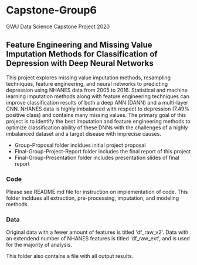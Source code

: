 # Capstone-Group6
GWU Data Science Capstone Project 2020

## Feature Engineering and Missing Value Imputation Methods for Classification of Depression with Deep Neural Networks
This project explores missing value imputation methods, resampling techniques, feature engineering, and neural networks to predicting depression using NHANES data from 2005 to 2016. Statistical and machine learning imputation methods along with feature engineering techniques can improve classification results of both a deep ANN (DANN) and a multi-layer CNN. NHANES data is highly imbalanced with respect to depression (7.49% positive class) and contains many missing values. The primary goal of this project is to identify the best imputation and feature engineering methods to optimize classification ability of these DNNs with the challenges of a highly imbalanced dataset and a target disease with imprecise causes.

- Group-Proposal folder incldues initial project proposal
- Final-Group-Project-Report folder includes the final report of this project
- Final-Group-Presentation folder includes presentation slides of final report

### Code
Please see README.md file for instruction on implementation of code. This folder incldues all extraction, pre-processing, imputation, and modeling methods.

### Data
Original data with a fewer amount of features is titled 'df_raw_v2'. Data with an extendend number of NHANES features is titled 'df_raw_ext', and is used for the majority of analysis.

This folder also contains a file with all output results.


